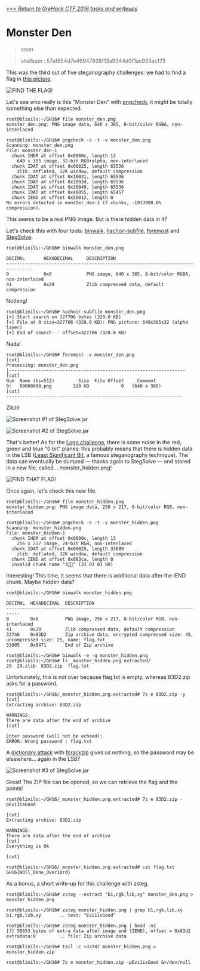 _[<<< Return to GreHack CTF 2016 tasks and writeups](https://github.com/nbrisset/CTF/tree/master/grehack-ctf-2016)_
# Monster Den

>soon

>sha1sum : 57af654d7e46947938f13a9344d0f1ac933ac173

This was the third out of five steganography challenges:
we had to find a flag in [this picture](monster_den.png).

![FIND THE FLAG!](monster_den.png)

Let's see who really is this "Monster Den" with [pngcheck](http://www.libpng.org/pub/png/apps/pngcheck.html),
it might be totally something else than expected.

```
root@blinils:~/GH16# file monster_den.png
monster_den.png: PNG image data, 640 x 385, 8-bit/color RGBA, non-interlaced
```

```
root@blinils:~/GH16# pngcheck -s -t -v monster_den.png
Scanning: monster_den.png
File: monster_den-1
  chunk IHDR at offset 0x0000c, length 13
    640 x 385 image, 32-bit RGB+alpha, non-interlaced
  chunk IDAT at offset 0x00025, length 65536
    zlib: deflated, 32K window, default compression
  chunk IDAT at offset 0x10031, length 65536
  chunk IDAT at offset 0x2003d, length 65536
  chunk IDAT at offset 0x30049, length 65536
  chunk IDAT at offset 0x40055, length 65457
  chunk IEND at offset 0x50012, length 0
No errors detected in monster_den-1 (7 chunks, -1913988.0% compression).
```

This seems to be a real PNG image. But is there hidden data in it?

Let's check this with four tools: [binwalk](https://github.com/devttys0/binwalk/wiki/Quick-Start-Guide),
[hachoir-subfile](https://bitbucket.org/haypo/hachoir/wiki/hachoir-subfile),
[foremost](http://foremost.sourceforge.net/) and [StegSolve](http://www.caesum.com/handbook/stego.htm).

```
root@blinils:~/GH16# binwalk monster_den.png

DECIMAL       HEXADECIMAL     DESCRIPTION
--------------------------------------------------------------------------------
0             0x0             PNG image, 640 x 385, 8-bit/color RGBA, non-interlaced
41            0x29            Zlib compressed data, default compression
```

Nothing!

```
root@blinils:~/GH16# hachoir-subfile monster_den.png
[+] Start search on 327706 bytes (320.0 KB)
[+] File at 0 size=327706 (320.0 KB): PNG picture: 640x385x32 (alpha layer)
[+] End of search -- offset=327706 (320.0 KB)
```

Nada!

```
root@blinils:~/GH16# foremost -v monster_den.png
[cut]
Processing: monster_den.png
|------------------------------------------------------------------
[cut]
Num	 Name (bs=512)	       Size	 File Offset	 Comment 
0:	 00000000.png 	     320 KB            0   (640 x 385)
[cut]
------------------------------------------------------------------
```

Zilch!

![Screenshot #1 of StegSolve.jar](MD_SSjar_BP0.png)

![Screenshot #2 of StegSolve.jar](MD_SSjar_extract.png)

That's better! As for the [Logo challenge](https://github.com/nbrisset/CTF/tree/master/grehack-ctf-2016/logo-50), 
there is some noise in the red, green and blue "0 bit" planes: this probably means that there is hidden data in the LSB
([Least Significant Bit](http://ijact.org/volume3issue4/IJ0340004.pdf), a famous steganography technique).
The data can eventually be dumped — thanks again to StegSolve —
and stored in a new file, called... monster_hidden.png! 

![FIND THAT FLAG!](monster_hidden.png)

Once again, let's check this new file.

```
root@blinils:~/GH16# file monster_hidden.png
monster_hidden.png: PNG image data, 256 x 217, 8-bit/color RGB, non-interlaced
```

```
root@blinils:~/GH16# pngcheck -s -t -v monster_hidden.png
Scanning: monster_hidden.png
File: monster_hidden-1
  chunk IHDR at offset 0x0000c, length 13
    256 x 217 image, 24-bit RGB, non-interlaced
  chunk IDAT at offset 0x00025, length 33689
    zlib: deflated, 32K window, default compression
  chunk IEND at offset 0x083ca, length 0
  invalid chunk name "3" (33 03 01 00)
```

Interesting! This time, it seems that there is additional data after the IEND chunk. Maybe hidden data?

```
root@blinils:~/GH16# binwalk monster_hidden.png

DECIMAL  HEXADECIMAL  DESCRIPTION
---------------------------------------------------------------------------
0        0x0          PNG image, 256 x 217, 8-bit/color RGB, non-interlaced
41       0x29         Zlib compressed data, default compression
33746    0x83D2       Zip archive data, encrypted compressed size: 45, uncompressed size: 25, name: flag.txt
33905    0x8471       End of Zip archive
```

```
root@blinils:~/GH16# binwalk -e -q monster_hidden.png
root@blinils:~/GH16# ls _monster_hidden.png.extracted/
29  29.zlib  83D2.zip  flag.txt
```

Unfortunately, this is not over because flag.txt is empty, whereas 83D2.zip asks for a password.

```
root@blinils:~/GH16/_monster_hidden.png.extracted# 7z e 83D2.zip -y
[cut]
Extracting archive: 83D2.zip

WARNINGS:
There are data after the end of archive
[cut]
    
Enter password (will not be echoed):
ERROR: Wrong password : flag.txt
```

A [dictionary attack](https://en.wikipedia.org/wiki/Password_cracking)
with [fcrackzip](http://allanfeid.com/content/cracking-zip-files-fcrackzip) gives us nothing,
so the password may be elsewhere... again in the LSB?

![Screenshot #3 of StegSolve.jar](MH_SSjar_extract.png)

Great! The ZIP file can be opened, so we can retrieve the flag and the points!

```
root@blinils:~/GH16/_monster_hidden.png.extracted# 7z e 83D2.zip -pEvi1isGood

[cut]
Extracting archive: 83D2.zip

WARNINGS:
There are data after the end of archive
[cut]
Everything is Ok

[cut]
```

```
root@blinils:~/GH16/_monster_hidden.png.extracted# cat flag.txt
GH16{W3ll_D0ne_Over1ord}
```

As a bonus, a short write-up for this challenge with zsteg.

```
root@blinils:~/GH16# zsteg --extract "b1,rgb,lsb,xy" monster_den.png > monster_hidden.png

root@blinils:~/GH16# zsteg monster_hidden.png | grep b1,rgb,lsb,xy
b1,rgb,lsb,xy       .. text: "Evi1isGood"

root@blinils:~/GH16# zsteg monster_hidden.png | head -n2
[?] 58653 bytes of extra data after image end (IEND), offset = 0x83d2
extradata:0         .. file: Zip archive data

root@blinils:~/GH16# tail -c +33747 monster_hidden.png > monster_hidden.zip

root@blinils:~/GH16# 7z e monster_hidden.zip -pEvi1isGood &>/dev/null
```

